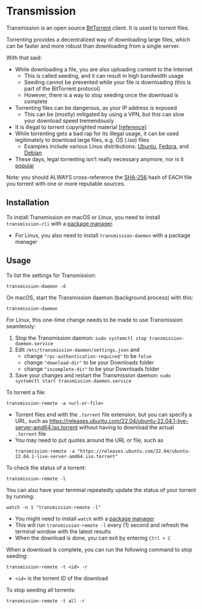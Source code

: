 # Transmission

Transmission is an open source [BitTorrent](https://en.wikipedia.org/wiki/BitTorrent) client. It is used to torrent files.

Torrenting provides a decentralized way of downloading large files, which can be faster and more robust than downloading from a single server.

With that said:

- While downloading a file, you are also uploading content to the Internet
    - This is called seeding, and it can result in high bandwidth usage
    - Seeding cannot be prevented while your file is downloading (this is part of the BitTorrent protocol)
    - However, there is a way to stop seeding once the download is complete
- Torrenting files can be dangerous, as your IP address is exposed
    - This can be (mostly) mitigated by using a VPN, but this can slow your download speed tremendously
- It is illegal to torrent copyrighted material [[reference](https://en.wikipedia.org/wiki/No_Electronic_Theft_Act)]
- While torrenting gets a bad rap for its illegal usage, it can be used legitimately to download large files, e.g. OS (.iso) files
    - Examples include various Linux distributions: [Ubuntu](https://ubuntu.com/download/alternative-downloads#bittorrent), [Fedora](https://torrent.fedoraproject.org/), and [Debian](https://www.debian.org/CD/torrent-cd/)
- These days, legal torrenting isn't really necessary anymore, nor is it [popular](https://trends.google.com/trends/explore?date=all&geo=US&q=torrent)

Note: you should ALWAYS cross-reference the [SHA-256](../terminal-commands#shasum) hash of EACH file you torrent with one or more reputable sources.

## Installation

To install Transmission on macOS or Linux, you need to install `transmission-cli` with a [package manager](../terminal-commands#package-managers).

- For Linux, you also need to install `transmission-daemon` with a package manager

## Usage

To list the settings for Transmission:

```
transmission-daemon -d
```

On macOS, start the Transmission daemon (background process) with this:

```
transmission-daemon
```

For Linux, this one-time change needs to be made to use Transmission seamlessly:

1. Stop the Transmission daemon: `sudo systemctl stop transmission-daemon.service`
1. Edit `/etc/transmission-daemon/settings.json` and
    - change `"rpc-authentication-required"` to be `false`
    - change `"download-dir"` to be your Downloads folder
    - change `"incomplete-dir"` to be your Downloads folder
1. Save your changes and restart the Transmission daemon: `sudo systemctl start transmission-daemon.service`

To torrent a file:

```
transmission-remote -a <url-or-file>
```

- Torrent files end with the `.torrent` file extension, but you can specify a URL, such as https://releases.ubuntu.com/22.04/ubuntu-22.04.1-live-server-amd64.iso.torrent without having to download the actual `.torrent` file
- You may need to put quotes around the URL or file, such as
    ```
    transmission-remote -a "https://releases.ubuntu.com/22.04/ubuntu-22.04.1-live-server-amd64.iso.torrent"
    ```

To check the status of a torrent:

```
transmission-remote -l
```

You can also have your terminal repeatedly update the status of your torrent by running:

```
watch -n 1 "transmission-remote -l"
```

- You might need to install `watch` with a [package manager](../terminal-commands#package-managers)
- This will run `transmission-remote -l` every (1) second and refresh the terminal window with the latest results
- When the download is done, you can exit by entering `Ctrl + C`

When a download is complete, you can run the following command to stop seeding:

```
transmission-remote -t <id> -r
```

- `<id>` is the torrent ID of the download

To stop seeding all torrents:

```
transmission-remote -t all -r
```
